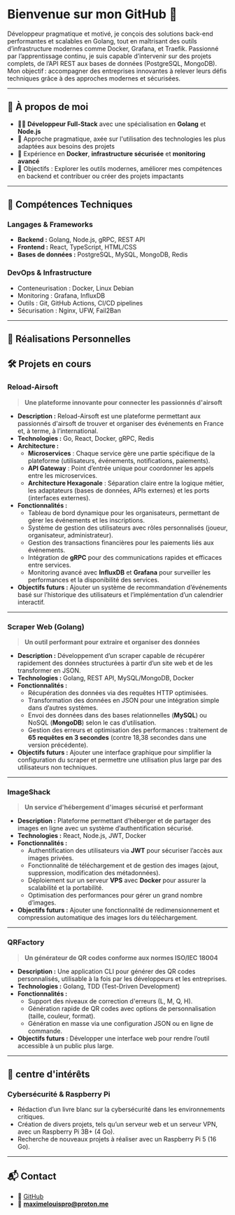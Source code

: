 # Bienvenue sur mon GitHub 👋

Développeur pragmatique et motivé, je conçois des solutions back-end performantes et scalables en Golang, tout en maîtrisant des outils d’infrastructure modernes comme Docker, Grafana, et Traefik. Passionné par l’apprentissage continu, je suis capable d’intervenir sur des projets complets, de l’API REST aux bases de données (PostgreSQL, MongoDB). Mon objectif : accompagner des entreprises innovantes à relever leurs défis techniques grâce à des approches modernes et sécurisées.

---

## 🚀 À propos de moi
- 🧑‍💻 **Développeur Full-Stack** avec une spécialisation en **Golang** et **Node.js**
- 📌 Approche pragmatique, axée sur l'utilisation des technologies les plus adaptées aux besoins des projets
- 🌟 Expérience en **Docker**, **infrastructure sécurisée** et **monitoring avancé**
- 🎯 Objectifs : Explorer les outils modernes, améliorer mes compétences en backend et contribuer ou créer des projets impactants

---

## 🔧 Compétences Techniques

### Langages & Frameworks
- **Backend :** Golang, Node.js, gRPC, REST API
- **Frontend :** React, TypeScript, HTML/CSS
- **Bases de données :** PostgreSQL, MySQL, MongoDB, Redis

### DevOps & Infrastructure
- Conteneurisation : Docker, Linux Debian
- Monitoring : Grafana, InfluxDB
- Outils : Git, GitHub Actions, CI/CD pipelines
- Sécurisation : Nginx, UFW, Fail2Ban

---

## 📜 Réalisations Personnelles

## 🛠 Projets en cours
### Reload-Airsoft
> **Une plateforme innovante pour connecter les passionnés d'airsoft**  
- **Description :** Reload-Airsoft est une plateforme permettant aux passionnés d'airsoft de trouver et organiser des événements en France et, à terme, à l’international.  
- **Technologies :** Go, React, Docker, gRPC, Redis  
- **Architecture :**
  - **Microservices** : Chaque service gère une partie spécifique de la plateforme (utilisateurs, événements, notifications, paiements).
  - **API Gateway** : Point d’entrée unique pour coordonner les appels entre les microservices.  
  - **Architecture Hexagonale** : Séparation claire entre la logique métier, les adaptateurs (bases de données, APIs externes) et les ports (interfaces externes).  
- **Fonctionnalités :**
  - Tableau de bord dynamique pour les organisateurs, permettant de gérer les événements et les inscriptions.
  - Système de gestion des utilisateurs avec rôles personnalisés (joueur, organisateur, administrateur).
  - Gestion des transactions financières pour les paiements liés aux événements.  
  - Intégration de **gRPC** pour des communications rapides et efficaces entre services.
  - Monitoring avancé avec **InfluxDB** et **Grafana** pour surveiller les performances et la disponibilité des services.
- **Objectifs futurs :** Ajouter un système de recommandation d’événements basé sur l’historique des utilisateurs et l’implémentation d’un calendrier interactif.

---

### Scraper Web (Golang)
> **Un outil performant pour extraire et organiser des données**  
- **Description :** Développement d’un scraper capable de récupérer rapidement des données structurées à partir d’un site web et de les transformer en JSON.  
- **Technologies :** Golang, REST API, MySQL/MongoDB, Docker  
- **Fonctionnalités :**
  - Récupération des données via des requêtes HTTP optimisées.
  - Transformation des données en JSON pour une intégration simple dans d’autres systèmes.
  - Envoi des données dans des bases relationnelles (**MySQL**) ou NoSQL (**MongoDB**) selon le cas d’utilisation.
  - Gestion des erreurs et optimisation des performances : traitement de **65 requêtes en 3 secondes** (contre 18,38 secondes dans une version précédente).  
- **Objectifs futurs :** Ajouter une interface graphique pour simplifier la configuration du scraper et permettre une utilisation plus large par des utilisateurs non techniques.

---

### ImageShack
> **Un service d'hébergement d'images sécurisé et performant**  
- **Description :** Plateforme permettant d’héberger et de partager des images en ligne avec un système d’authentification sécurisé.  
- **Technologies :** React, Node.js, JWT, Docker  
- **Fonctionnalités :**
  - Authentification des utilisateurs via **JWT** pour sécuriser l’accès aux images privées.
  - Fonctionnalité de téléchargement et de gestion des images (ajout, suppression, modification des métadonnées).
  - Déploiement sur un serveur **VPS** avec **Docker** pour assurer la scalabilité et la portabilité.
  - Optimisation des performances pour gérer un grand nombre d’images.
- **Objectifs futurs :** Ajouter une fonctionnalité de redimensionnement et compression automatique des images lors du téléchargement.

---

### QRFactory
> **Un générateur de QR codes conforme aux normes ISO/IEC 18004**  
- **Description :** Une application CLI pour générer des QR codes personnalisés, utilisable à la fois par les développeurs et les entreprises.  
- **Technologies :** Golang, TDD (Test-Driven Development)  
- **Fonctionnalités :**
  - Support des niveaux de correction d'erreurs (L, M, Q, H).
  - Génération rapide de QR codes avec options de personnalisation (taille, couleur, format).
  - Génération en masse via une configuration JSON ou en ligne de commande.
- **Objectifs futurs :** Développer une interface web pour rendre l’outil accessible à un public plus large.

---

## 📖 centre d'intérêts
### Cybersécurité & Raspberry Pi
- Rédaction d’un livre blanc sur la cybersécurité dans les environnements critiques.
- Création de divers projets, tels qu’un serveur web et un serveur VPN, avec un Raspberry Pi 3B+ (4 Go).
- Recherche de nouveaux projets à réaliser avec un Raspberry Pi 5 (16 Go).

---

## 📬 Contact
- 🐙 [GitHub](https://github.com/maxime-louis14)  
- 📧 **maximelouispro@proton.me**   
